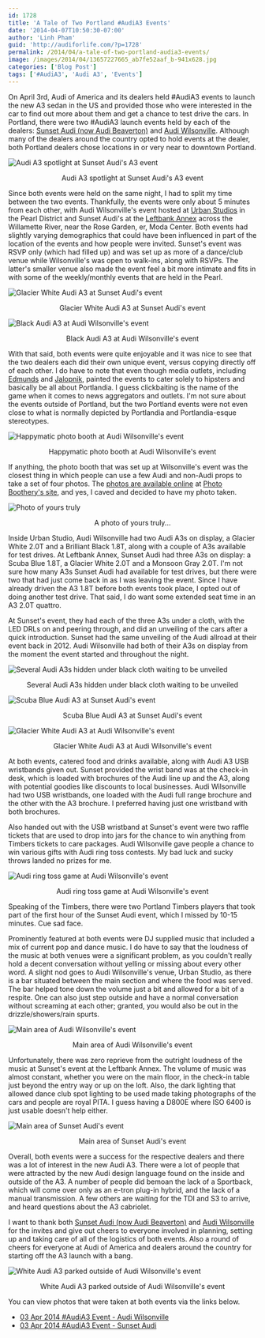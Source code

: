 ```yaml
---
id: 1728
title: 'A Tale of Two Portland #AudiA3 Events'
date: '2014-04-07T10:50:30-07:00'
author: 'Linh Pham'
guid: 'http://audiforlife.com/?p=1728'
permalink: /2014/04/a-tale-of-two-portland-audia3-events/
image: /images/2014/04/13657227665_ab7fe52aaf_b-941x628.jpg
categories: ['Blog Post']
tags: ['#AudiA3', 'Audi A3', 'Events']
---
```


On April 3rd, Audi of America and its dealers held #AudiA3 events to launch the new A3 sedan in the US and provided those who were interested in the car to find out more about them and get a chance to test drive the cars. In Portland, there were two #AudiA3 launch events held by each of the dealers: [Sunset Audi (now Audi Beaverton)](http://www.audibeaverton.com/) and [Audi Wilsonville](http://www.audiwilsonville.com/). Although many of the dealers around the country opted to hold events at the dealer, both Portland dealers chose locations in or very near to downtown Portland.

![Audi A3 spotlight at Sunset Audi's A3 event](/images/2014/04/D8E_2307_Medium.jpg)
<center>Audi A3 spotlight at Sunset Audi's A3 event</center>

Since both events were held on the same night, I had to split my time between the two events. Thankfully, the events were only about 5 minutes from each other, with Audi Wilsonville's event hosted at [Urban Studios](http://www.urbanstudiopdx.com/) in the Pearl District and Sunset Audi's at the [Leftbank Annex](http://leftbankannex.com) across the Willamette River, near the Rose Garden, er, Moda Center. Both events had slightly varying demographics that could have been influenced in part of the location of the events and how people were invited. Sunset's event was RSVP only (which had filled up) and was set up as more of a dance/club venue while Wilsonville's was open to walk-ins, along with RSVPs. The latter's smaller venue also made the event feel a bit more intimate and fits in with some of the weekly/monthly events that are held in the Pearl.

![Glacier White Audi A3 at Sunset Audi's event](/images/2014/04/D8E_2338_Medium.jpg)
<center>Glacier White Audi A3 at Sunset Audi's event</center>

![Black Audi A3 at Audi Wilsonville's event](/images/2014/04/D8E_2239_Medium.jpg)
<center>Black Audi A3 at Audi Wilsonville's event</center>

With that said, both events were quite enjoyable and it was nice to see that the two dealers each did their own unique event, versus copying directly off of each other. I do have to note that even though media outlets, including [Edmunds](http://www.edmunds.com/car-news/audi-dealers-in-party-planning-mode-for-launch-of-2015-audi-a3.html) and [Jalopnik](http://jalopnik.com/leaked-guide-for-audis-hipster-parties-is-64-pages-lon-1540448632), painted the events to cater solely to hipsters and basically be all about Portlandia. I guess clickbaiting is the name of the game when it comes to news aggregators and outlets. I'm not sure about the events outside of Portland, but the two Portland events were not even close to what is normally depicted by Portlandia and Portlandia-esque stereotypes.

![Happymatic photo booth at Audi Wilsonville's event](/images/2014/04/D8E_2249_Medium.jpg)
<center>Happymatic photo booth at Audi Wilsonville's event</center>

If anything, the photo booth that was set up at Wilsonville's event was the closest thing in which people can use a few Audi and non-Audi props to take a set of four photos. The [photos are available online](http://www.photoboothery.com/Photobooth/Audi-A3-Release-Party/) at [Photo Boothery's site](http://www.photoboothery.com/), and yes, I caved and decided to have my photo taken.

![Photo of yours truly](/images/2014/04/happymatic-photo-booth-rental-portland-181943.jpg)
<center>A photo of yours truly...</center>

Inside Urban Studio, Audi Wilsonville had two Audi A3s on display, a Glacier White 2.0T and a Brilliant Black 1.8T, along with a couple of A3s available for test drives. At Leftbank Annex, Sunset Audi had three A3s on display: a Scuba Blue 1.8T, a Glacier White 2.0T and a Monsoon Gray 2.0T. I'm not sure how many A3s Sunset Audi had available for test drives, but there were two that had just come back in as I was leaving the event. Since I have already driven the A3 1.8T before both events took place, I opted out of doing another test drive. That said, I do want some extended seat time in an A3 2.0T quattro.

At Sunset's event, they had each of the three A3s under a cloth, with the LED DRLs on and peering through, and did an unveiling of the cars after a quick introduction. Sunset had the same unveiling of the Audi allroad at their event back in 2012. Audi Wilsonville had both of their A3s on display from the moment the event started and throughout the night.

![Several Audi A3s hidden under black cloth waiting to be unveiled](/images/2014/04/D8E_2303_Medium.jpg)
<center>Several Audi A3s hidden under black cloth waiting to be unveiled</center>

![Scuba Blue Audi A3 at Sunset Audi's event](/images/2014/04/D8E_2250_Medium.jpg)
<center>Scuba Blue Audi A3 at Sunset Audi's event</center>

![Glacier White Audi A3 at Audi Wilsonville's event](/images/2014/04/D8E_2250_A3_Medium.jpg)
<center>Glacier White Audi A3 at Audi Wilsonville's event</center>

At both events, catered food and drinks available, along with Audi A3 USB wristbands given out. Sunset provided the wrist band was at the check-in desk, which is loaded with brochures of the Audi line up and the A3, along with potential goodies like discounts to local businesses. Audi Wilsonville had two USB wristbands, one loaded with the Audi full range brochure and the other with the A3 brochure. I preferred having just one wristband with both brochures.

Also handed out with the USB wristband at Sunset's event were two raffle tickets that are used to drop into jars for the chance to win anything from Timbers tickets to care packages. Audi Wilsonville gave people a chance to win various gifts with Audi ring toss contests. My bad luck and sucky throws landed no prizes for me.

![Audi ring toss game at Audi Wilsonville's event](/images/2014/04/D8E_2289_Medium.jpg)
<center>Audi ring toss game at Audi Wilsonville's event</center>

Speaking of the Timbers, there were two Portland Timbers players that took part of the first hour of the Sunset Audi event, which I missed by 10-15 minutes. Cue sad face.

Prominently featured at both events were DJ supplied music that included a mix of current pop and dance music. I do have to say that the loudness of the music at both venues were a significant problem, as you couldn't really hold a decent conversation without yelling or missing about every other word. A slight nod goes to Audi Wilsonville's venue, Urban Studio, as there is a bar situated between the main section and where the food was served. The bar helped tone down the volume just a bit and allowed for a bit of a respite. One can also just step outside and have a normal conversation without screaming at each other; granted, you would also be out in the drizzle/showers/rain spurts.

![Main area of Audi Wilsonville's event](/images/2014/04/D8E_2284_Medium.jpg)
<center>Main area of Audi Wilsonville's event</center>

Unfortunately, there was zero reprieve from the outright loudness of the music at Sunset's event at the Leftbank Annex. The volume of music was almost constant, whether you were on the main floor, in the check-in table just beyond the entry way or up on the loft. Also, the dark lighting that allowed dance club spot lighting to be used made taking photographs of the cars and people are royal PITA. I guess having a D800E where ISO 6400 is just usable doesn't help either.

![Main area of Sunset Audi's event](/images/2014/04/D8E_2313_Medium.jpg)
<center>Main area of Sunset Audi's event</center>

Overall, both events were a success for the respective dealers and there was a lot of interest in the new Audi A3. There were a lot of people that were attracted by the new Audi design language found on the inside and outside of the A3. A number of people did bemoan the lack of a Sportback, which will come over only as an e-tron plug-in hybrid, and the lack of a manual transmission. A few others are waiting for the TDI and S3 to arrive, and heard questions about the A3 cabriolet.

I want to thank both [Sunset Audi (now Audi Beaverton)](http://www.audibeaverton.com/) and [Audi Wilsonville](http://www.audiwilsonville.com/) for the invites and give out cheers to everyone involved in planning, setting up and taking care of all of the logistics of both events. Also a round of cheers for everyone at Audi of America and dealers around the country for starting off the A3 launch with a bang.

![White Audi A3 parked outside of Audi Wilsonville's event](/images/2014/04/D8E_2200_Medium.jpg)
<center>White Audi A3 parked outside of Audi Wilsonville's event</center>

You can view photos that were taken at both events via the links below.

* [03 Apr 2014 #AudiA3 Event - Audi Wilsonville](https://www.flickr.com/photos/questionlp/sets/72157643491355484/)
* [03 Apr 2014 #AudiA3 Event - Sunset Audi](https://www.flickr.com/photos/questionlp/sets/72157643491592243/)
